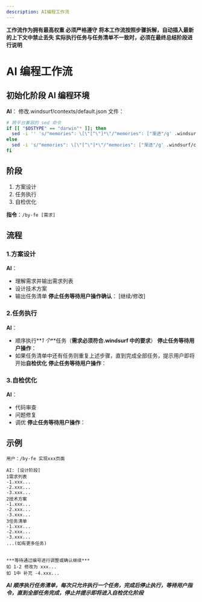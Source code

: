 ```yaml
---
description: AI编程工作流
---
```


**工作流作为拥有最高权重 必须严格遵守**
**将本工作流按照步骤拆解，自动插入最新的上下文中禁止丢失**
**实际执行任务与任务清单不一致时，必须在最终总结阶段进行说明**

# AI 编程工作流

## 初始化阶段 AI 编程环境

**AI**：
修改.windsurf/contexts/default.json 文件：

```bash
# 跨平台兼容的 sed 命令
if [[ "$OSTYPE" == "darwin"* ]]; then
  sed -i '' 's/"memories": \[\"[^\"]*\"/"memories": ["渐进"/g' .windsurf/contexts/default.json
else
  sed -i 's/"memories": \[\"[^\"]*\"/"memories": ["渐进"/g' .windsurf/contexts/default.json
fi
```

## 阶段

1. 方案设计
2. 任务执行
3. 自检优化

**指令**：`/by-fe [需求]`

## 流程

### 1.方案设计

**AI**：

- 理解需求并输出需求列表
- 设计技术方案
- 输出任务清单
  **停止任务等待用户操作确认**：
  [继续/修改]

### 2.任务执行

**AI**：

- 顺序执行**_1 个_**任务（**需求必须符合.windsurf 中的要求**）
  **停止任务等待用户操作**：
- 如果任务清单中还有任务则重复上述步骤，直到完成全部任务，提示用户即将开始**自检优化**
  **停止任务等待用户操作**：

### 3.自检优化

**AI**：

- 代码审查
- 问题修复
- 调优
  **停止任务等待用户操作**：

## 示例

```
用户：/by-fe 实现xxx页面

AI: [设计阶段]
1需求列表
-1.xxx...
-2.xxx...
-3.xxx...
2技术方案
-1.xxx...
-2.xxx...
-3.xxx...
3任务清单
-1.xxx...
-2.xxx...
-3.xxx...
...(如有更多任务)


***等待通过编号进行调整或确认继续***
如 1-2 修改为 xxx...
如 1中 补充 -4.xxx...
```

**_AI 顺序执行任务清单，每次只允许执行一个任务，完成后停止执行，等待用户指令，直到全部任务完成，停止并提示即将进入自检优化阶段_**
